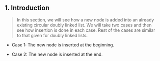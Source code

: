 ## 1. Introduction 


 > In this section, we will see how a new node is added into an already existing circular doubly linked 
list. We will take two cases and then see how insertion is done in each case. Rest of the cases are 
similar to that given for doubly linked lists.
 


 - Case 1: The new node is inserted at the beginning. 

 - Case 2: The new node is inserted at the end. 

